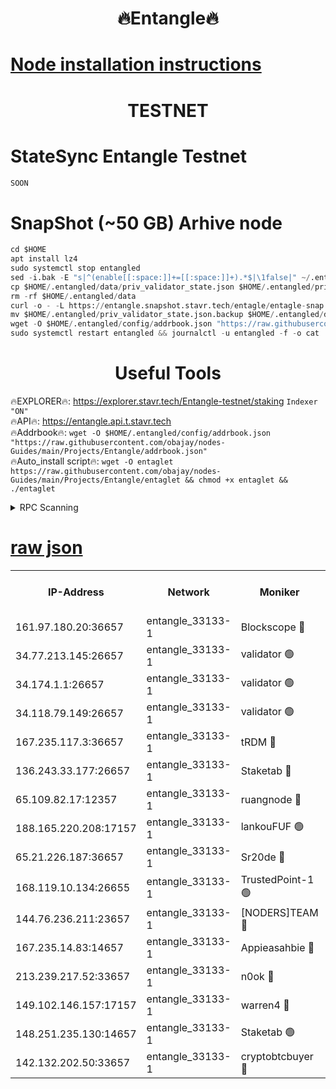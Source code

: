 <h1 align="center"> 🔥Entangle🔥</h1>

[Node installation instructions](https://github.com/obajay/nodes-Guides/tree/main/Projects/Entangle)
=

<h1 align="center"> TESTNET</h1>

# StateSync Entangle Testnet
```python
SOON
```
# SnapShot (~50 GB) Arhive node
```python
cd $HOME
apt install lz4
sudo systemctl stop entangled
sed -i.bak -E "s|^(enable[[:space:]]+=[[:space:]]+).*$|\1false|" ~/.entangled/config/config.toml
cp $HOME/.entangled/data/priv_validator_state.json $HOME/.entangled/priv_validator_state.json.backup
rm -rf $HOME/.entangled/data
curl -o - -L https://entangle.snapshot.stavr.tech/entagle/entagle-snap.tar.lz4 | lz4 -c -d - | tar -x -C $HOME/.entangled --strip-components 2
mv $HOME/.entangled/priv_validator_state.json.backup $HOME/.entangled/data/priv_validator_state.json
wget -O $HOME/.entangled/config/addrbook.json "https://raw.githubusercontent.com/obajay/nodes-Guides/main/Projects/Entangle/addrbook.json"
sudo systemctl restart entangled && journalctl -u entangled -f -o cat
```
 <h1 align="center"> Useful Tools</h1>
 
🔥EXPLORER🔥: https://explorer.stavr.tech/Entangle-testnet/staking        `Indexer "ON"` \
🔥API🔥:      https://entangle.api.t.stavr.tech \
🔥Addrbook🔥: ```wget -O $HOME/.entangled/config/addrbook.json "https://raw.githubusercontent.com/obajay/nodes-Guides/main/Projects/Entangle/addrbook.json"``` \
🔥Auto_install script🔥:  `wget -O entaglet https://raw.githubusercontent.com/obajay/nodes-Guides/main/Projects/Entangle/entaglet && chmod +x entaglet && ./entaglet`


<details>
<summary>RPC Scanning</summary>

<h2 align="center"> We scan nodes in real time every 4 hours. And we provide the final result of RPC endpoints.
We cannot influence the operation of these nodes in any way. </h2>


```python
If Voting Power is higher than 0 --> then the Node is a validator of the network and may be subject to attack and be a potential threat to the chain.
```
```python
We marked such validators with a red symbol
```

</details>

[raw json](https://rpc-check.entangt.stavr.tech/entangt/rpc-entangt-result.json)
=


<table><tr><th>IP-Address</th><th>Network</th><th>Moniker</th><th>Latest Block Height</th><th>Earliest Block Height</th><th>Catching Up</th><th>Tx Index</th><th>Voting Power</th><th>Scan Time</th></tr><tr><td>161.97.180.20:36657</td><td>entangle_33133-1</td><td>Blockscope 🔴</td><td>2637521</td><td>1</td><td>False</td><td>off</td><td>309757544522759</td><td>2024-03-14T08:45:19.349274725UTC</td></tr><tr><td>34.77.213.145:26657</td><td>entangle_33133-1</td><td>validator 🟢</td><td>2637521</td><td>1</td><td>False</td><td>on</td><td>0</td><td>2024-03-14T08:45:24.311766887UTC</td></tr><tr><td>34.174.1.1:26657</td><td>entangle_33133-1</td><td>validator 🟢</td><td>2637524</td><td>1</td><td>False</td><td>on</td><td>0</td><td>2024-03-14T08:45:25.013619649UTC</td></tr><tr><td>34.118.79.149:26657</td><td>entangle_33133-1</td><td>validator 🟢</td><td>2637528</td><td>1</td><td>False</td><td>on</td><td>0</td><td>2024-03-14T08:45:48.734897054UTC</td></tr><tr><td>167.235.117.3:36657</td><td>entangle_33133-1</td><td>tRDM 🔴</td><td>2637529</td><td>1</td><td>False</td><td>on</td><td>216763321815022</td><td>2024-03-14T08:45:53.352213038UTC</td></tr><tr><td>136.243.33.177:26657</td><td>entangle_33133-1</td><td>Staketab 🔴</td><td>2637527</td><td>660001</td><td>False</td><td>on</td><td>181108681973217</td><td>2024-03-14T08:45:40.046164294UTC</td></tr><tr><td>65.109.82.17:12357</td><td>entangle_33133-1</td><td>ruangnode 🔴</td><td>2637521</td><td>1312001</td><td>False</td><td>off</td><td>661251739403730</td><td>2024-03-14T08:45:19.687477645UTC</td></tr><tr><td>188.165.220.208:17157</td><td>entangle_33133-1</td><td>lankouFUF 🟢</td><td>2637523</td><td>1910001</td><td>False</td><td>off</td><td>0</td><td>2024-03-14T08:45:24.013464894UTC</td></tr><tr><td>65.21.226.187:36657</td><td>entangle_33133-1</td><td>Sr20de 🔴</td><td>2637519</td><td>2049001</td><td>False</td><td>off</td><td>29534655065001</td><td>2024-03-14T08:45:16.805974967UTC</td></tr><tr><td>168.119.10.134:26655</td><td>entangle_33133-1</td><td>TrustedPoint-1 🟢</td><td>2637529</td><td>2268001</td><td>False</td><td>off</td><td>0</td><td>2024-03-14T08:45:53.576884502UTC</td></tr><tr><td>144.76.236.211:23657</td><td>entangle_33133-1</td><td>[NODERS]TEAM 🔴</td><td>2637527</td><td>2304001</td><td>False</td><td>off</td><td>26809518609480680</td><td>2024-03-14T08:45:37.770370571UTC</td></tr><tr><td>167.235.14.83:14657</td><td>entangle_33133-1</td><td>Appieasahbie 🔴</td><td>2637529</td><td>2436001</td><td>False</td><td>on</td><td>43265832790044774</td><td>2024-03-14T08:45:53.028993614UTC</td></tr><tr><td>213.239.217.52:33657</td><td>entangle_33133-1</td><td>n0ok 🔴</td><td>2637528</td><td>2537528</td><td>False</td><td>off</td><td>46611081777498279</td><td>2024-03-14T08:45:46.373374316UTC</td></tr><tr><td>149.102.146.157:17157</td><td>entangle_33133-1</td><td>warren4 🔴</td><td>2637526</td><td>2558001</td><td>False</td><td>on</td><td>505849050783707</td><td>2024-03-14T08:45:35.468101361UTC</td></tr><tr><td>148.251.235.130:14657</td><td>entangle_33133-1</td><td>Staketab 🟢</td><td>2637519</td><td>2617001</td><td>False</td><td>off</td><td>0</td><td>2024-03-14T08:45:16.513477877UTC</td></tr><tr><td>142.132.202.50:33657</td><td>entangle_33133-1</td><td>cryptobtcbuyer 🔴</td><td>2637520</td><td>2619001</td><td>False</td><td>off</td><td>38886577247155343</td><td>2024-03-14T08:45:19.056967031UTC</td></tr></table>
